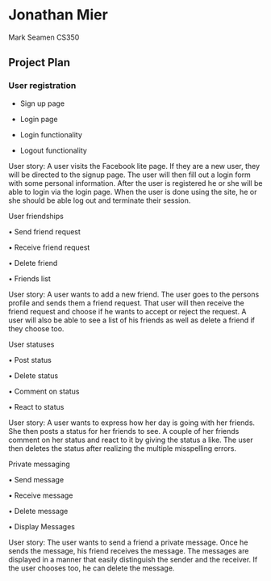 # Jonathan Mier

Mark Seamen CS350 

## Project Plan

### User registration

  *	Sign up page
  
  *	Login page
  
  *	Login functionality 
  
  * Logout functionality 

User story: A user visits the Facebook lite page. If they are a new user, they will be directed to the signup page. The user will then fill out a login form with some personal information. After the user is registered he or she will be able to login via the login page. When the user is done using the site, he or she should be able log out and terminate their session. 

User friendships

  •	Send friend request

  •	Receive friend request

  •	Delete friend

  •	Friends list

User story: A user wants to add a new friend. The user goes to the persons profile and sends them a friend request. That user will then receive the friend request and choose if he wants to accept or reject the request. A user will also be able to see a list of his friends as well as delete a friend if they choose too.

User statuses

  •	Post status

  •	Delete status

  •	Comment on status

  •	React to status

User story: A user wants to express how her day is going with her friends. She then posts a status for her friends to see. A couple of her friends comment on her status and react to it by giving the status a like. The user then deletes the status after realizing the multiple misspelling errors.

Private messaging

  •	Send message
  
  •	Receive message
  
  •	Delete message
  
  •	Display Messages

User story: The user wants to send a friend a private message. Once he sends the message, his friend receives the message. The messages are displayed in a manner that easily distinguish the sender and the receiver. If the user chooses too, he can delete the message. 
